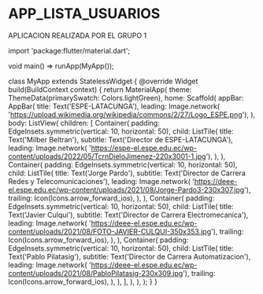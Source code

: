 # APP_LISTA_USUARIOS
APLICACION REALIZADA POR EL GRUPO 1

import 'package:flutter/material.dart';

void main() => runApp(MyApp());

class MyApp extends StatelessWidget {
  @override
  Widget build(BuildContext context) {
    return MaterialApp(
      theme: ThemeData(primarySwatch: Colors.lightGreen),
      home: Scaffold(
        appBar: AppBar(
          title: Text('ESPE-LATACUNGA'),
          leading: Image.network(
              'https://upload.wikimedia.org/wikipedia/commons/2/27/Logo_ESPE.png'),
        ),
        body: ListView(
          children: [
            Container(
              padding: EdgeInsets.symmetric(vertical: 10, horizontal: 50),
              child: ListTile(
                title: Text('Milber Beltran'),
                subtitle: Text('Director de ESPE-LATACUNGA'),
                leading: Image.network(
                    'https://espe-el.espe.edu.ec/wp-content/uploads/2022/05/TcrnDieloJimenez-220x3001-1.jpg'),
              ),
            ),
            Container(
              padding: EdgeInsets.symmetric(vertical: 10, horizontal: 50),
              child: ListTile(
                title: Text('Jorge Pardo'),
                subtitle:
                    Text('Director de Carrera Redes y Telecomunicaciones'),
                leading: Image.network(
                    'https://deee-el.espe.edu.ec/wp-content/uploads/2021/08/Jorge-Pardo3-230x307.jpg'),
                trailing: Icon(Icons.arrow_forward_ios),
              ),
            ),
            Container(
              padding: EdgeInsets.symmetric(vertical: 10, horizontal: 50),
              child: ListTile(
                title: Text('Javier Culqui'),
                subtitle: Text('Director de Carrera Electromecanica'),
                leading: Image.network(
                    'https://deee-el.espe.edu.ec/wp-content/uploads/2021/08/FOTO-JAVIER-CULQUI-350x353.jpg'),
                trailing: Icon(Icons.arrow_forward_ios),
              ),
            ),
            Container(
              padding: EdgeInsets.symmetric(vertical: 10, horizontal: 50),
              child: ListTile(
                title: Text('Pablo Pilatasig'),
                subtitle: Text('Director de Carrera Automatizacion'),
                leading: Image.network(
                    'https://deee-el.espe.edu.ec/wp-content/uploads/2021/08/PabloPilatasig-230x309.jpg'),
                trailing: Icon(Icons.arrow_forward_ios),
              ),
            ),
          ],
        ),
      ),
    );
  }
}
